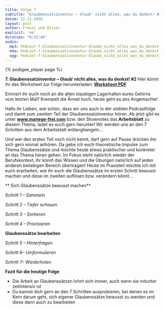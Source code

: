 ```yaml
---
title: Folge 7
subtitle: "Glaubenssatzinventur – Glaub‘ nicht alles, was du denkst! #1"
datum: 12.11.2020
layout: post
author: Franzi und Oliver
explicit: 'no'
duration: "0:32:44"
audio:
  mp3: Podcast-7-Glaubenssatzinventur-Glaube_nicht_alles_was_du_denkst_Teil_2.mp3
  m4a: Podcast-7-Glaubenssatzinventur-Glaube_nicht_alles_was_du_denkst_Teil_2.m4a
  ogg: Podcast-7-Glaubenssatzinventur-Glaube_nicht_alles_was_du_denkst_Teil_2.ogg
---
```


{% podigee_player page %}

**7. Glaubenssatzinventur – Glaub‘ nicht alles, was du denkst! #2**
Hier könnt ihr das Worksheet zur Folge herunterladen: [**Worksheet PDF**](/download/worksheet_glaubenssatzinventur.pdf)

Erinnert ihr euch noch an die alten staubigen Lagerhallen eures Gehirns vom letzten Mal? Krempelt die Ärmel hoch, heute geht es ans Angemachte!

Hallo ihr Lieben,
wie schön, dass wir uns auch in der siebten Podcastfolge und damit zum zweiten Teil der Glaubenssatzinventur hören. Ab jetzt gibt es unter **www.manege-frei.com** bzw. den Shownotes das **Arbeitsblatt** zu diesem Thema, ladet es euch gern herunter! Wir werden uns an den 7 Schritten aus dem Arbeitsblatt entlanghangeln…

Und wer den ersten Teil noch nicht kennt, darf gern auf Pause drücken ihn sich gern einmal anhören. Da gebe ich euch theoretische Impulse zum Thema Glaubenssätze und möchte heute etwas praktischer und konkreter an das Thema heran gehen. Im Fokus steht natürlich wieder der Berufskontext, ihr könnt das Wissen und die Übungen natürlich auf jeden anderen beliebigen Bereich übertragen! Heute im Praxisteil möchte ich mit euch erarbeiten, wie ihr euch die Glaubenssätze im ersten Schritt bewusst machen und diese im zweiten auflösen bzw. verändern könnt…

** Sich Glaubenssätze bewusst machen**

*Schritt 1 – Sammeln*

*Schritt 2 – Tiefer schauen*

*Schritt 3 – Sortieren*

*Schritt 4 – Priorisieren*

**Glaubenssätze bearbeiten**

*Schritt 5 – Hinterfragen*

*Schritt 6– Umformulieren*

*Schritt 7– Wiederholen*



**Fazit für die heutige Folge**

- Die Arbeit an Glaubenssätzen lohnt sich immer, auch wenn sie mitunter zeitintensiv ist
- Du kannst dich gern an den 7 Schritten ausprobieren, bei denen es im Kern darum geht, sich eigener Glaubenssätze bewusst zu werden und diese dann auch zu bearbeiten
